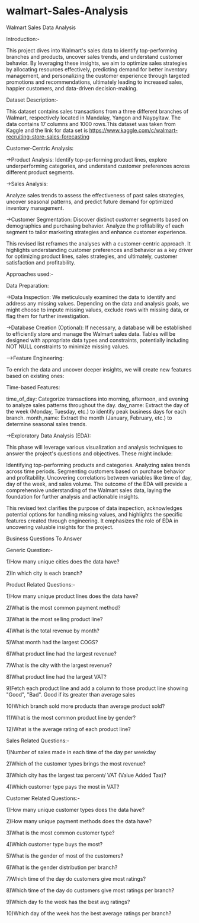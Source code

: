# walmart-Sales-Analysis

Walmart Sales Data Analysis

Introduction:-

This project dives into Walmart's sales data to identify top-performing branches and products, uncover sales trends, and understand customer behavior. By leveraging these insights, we aim to optimize sales strategies by allocating resources effectively, predicting demand for better inventory management, and personalizing the customer experience through targeted promotions and recommendations, ultimately leading to increased sales, happier customers, and data-driven decision-making.


Dataset Description:-

This dataset contains sales transactions from a three different branches of Walmart, respectively located in Mandalay, Yangon and Naypyitaw. The data contains 17 columns and 1000 rows.This dataset was taken from Kaggle and the link for data set is https://www.kaggle.com/c/walmart-recruiting-store-sales-forecasting




Customer-Centric Analysis:

->Product Analysis: 
Identify top-performing product lines, explore underperforming categories, and understand customer preferences across different product segments.

->Sales Analysis: 

Analyze sales trends to assess the effectiveness of past sales strategies, uncover seasonal patterns, and predict future demand for optimized inventory management.

->Customer Segmentation:
 Discover distinct customer segments based on demographics and purchasing behavior. Analyze the profitability of each segment to tailor marketing strategies and enhance customer experience.


This revised list reframes the analyses with a customer-centric approach. It highlights understanding customer preferences and behavior as a key driver for optimizing product lines, sales strategies, and ultimately, customer satisfaction and profitability.

Approaches used:-

Data Preparation:

->Data Inspection: We meticulously examined the data to identify and address any missing values. Depending on the data and analysis goals, we might choose to impute missing values, exclude rows with missing data, or flag them for further investigation.

->Database Creation (Optional): If necessary, a database will be established to efficiently store and manage the Walmart sales data. Tables will be designed with appropriate data types and constraints, potentially including NOT NULL constraints to minimize missing values.

-->Feature Engineering:

To enrich the data and uncover deeper insights, we will create new features based on existing ones:

Time-based Features:

time_of_day: Categorize transactions into morning, afternoon, and evening to analyze sales patterns throughout the day.
day_name: Extract the day of the week (Monday, Tuesday, etc.) to identify peak business days for each branch.
month_name: Extract the month (January, February, etc.) to determine seasonal sales trends.


->Exploratory Data Analysis (EDA):

This phase will leverage various visualization and analysis techniques to answer the project's questions and objectives. These might include:

Identifying top-performing products and categories.
Analyzing sales trends across time periods.
Segmenting customers based on purchase behavior and profitability.
Uncovering correlations between variables like time of day, day of the week, and sales volume.
The outcome of the EDA will provide a comprehensive understanding of the Walmart sales data, laying the foundation for further analysis and actionable insights.

This revised text clarifies the purpose of data inspection, acknowledges potential options for handling missing values, and highlights the specific features created through engineering. It emphasizes the role of EDA in uncovering valuable insights for the project.



Business Questions To Answer

Generic Question:-

1)How many unique cities does the data have?

2)In which city is each branch?

Product Related Questions:-

1)How many unique product lines does the data have?

2)What is the most common payment method?

3)What is the most selling product line?

4)What is the total revenue by month?

5)What month had the largest COGS?

6)What product line had the largest revenue?

7)What is the city with the largest revenue?

8)What product line had the largest VAT?

9)Fetch each product line and add a column to those product line showing "Good", "Bad". Good if its greater than average sales

10)Which branch sold more products than average product sold?

11)What is the most common product line by gender?

12)What is the average rating of each product line?

Sales Related Questions:-

1)Number of sales made in each time of the day per weekday

2)Which of the customer types brings the most revenue?

3)Which city has the largest tax percent/ VAT (Value Added Tax)?

4)Which customer type pays the most in VAT?

Customer Related Questions:-

1)How many unique customer types does the data have?

2)How many unique payment methods does the data have?

3)What is the most common customer type?

4)Which customer type buys the most?

5)What is the gender of most of the customers?

6)What is the gender distribution per branch?

7)Which time of the day do customers give most ratings?

8)Which time of the day do customers give most ratings per branch?

9)Which day fo the week has the best avg ratings?

10)Which day of the week has the best average ratings per branch?

